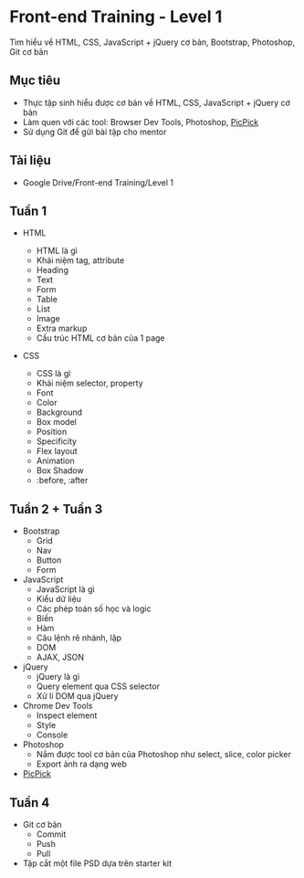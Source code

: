 # Front-end Training - Level 1
Tìm hiểu về HTML, CSS, JavaScript + jQuery cơ bản, Bootstrap, Photoshop, Git cơ bản

## Mục tiêu
- Thực tập sinh hiểu được cơ bản về HTML, CSS, JavaScript + jQuery cơ bản
- Làm quen với các tool: Browser Dev Tools, Photoshop, [PicPick](http://ngwin.com/picpick)
- Sử dụng Git để gửi bài tập cho mentor

## Tài liệu
- Google Drive/Front-end Training/Level 1

## Tuần 1
- HTML
  - HTML là gì
  - Khái niệm tag, attribute
  - Heading
  - Text
  - Form
  - Table
  - List
  - Image
  - Extra markup
  - Cấu trúc HTML cơ bản của 1 page

- CSS
  - CSS là gì
  - Khái niệm selector, property
  - Font
  - Color
  - Background
  - Box model
  - Position
  - Specificity
  - Flex layout
  - Animation
  - Box Shadow
  - :before, :after

## Tuần 2 + Tuần 3
- Bootstrap
  - Grid
  - Nav
  - Button
  - Form
- JavaScript
  - JavaScript là gì
  - Kiểu dữ liệu
  - Các phép toán số học và logic
  - Biến
  - Hàm
  - Câu lệnh rẽ nhánh, lặp
  - DOM
  - AJAX, JSON
- jQuery
  - jQuery là gì
  - Query element qua CSS selector
  - Xử lí DOM qua jQuery
- Chrome Dev Tools
  - Inspect element
  - Style
  - Console
- Photoshop
  - Nắm được tool cơ bản của Photoshop như select, slice, color picker
  - Export ảnh ra dạng web
- [PicPick](http://ngwin.com/picpick)

## Tuần 4
- Git cơ bản
  - Commit
  - Push
  - Pull
- Tập cắt một file PSD dựa trên starter kit
